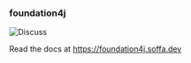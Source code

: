 ### foundation4j

![Discuss](https://img.shields.io/badge/release-0.15.9-green.svg?style=flat)

Read the docs at https://foundation4j.soffa.dev 
